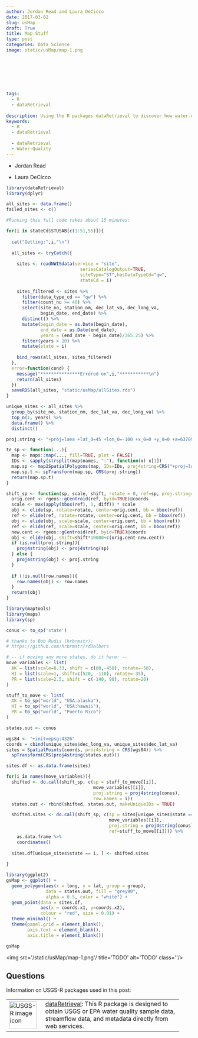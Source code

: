 ```yaml
---
author: Jordan Read and Laura DeCicco
date: 2017-03-02
slug: usMap
draft: True
title: Map Stuff
type: post
categories: Data Science
image: static/usMap/map-1.png
 
 
 
 
 
 

tags: 
  - R
  - dataRetrieval
 
description: Using the R packages dataRetrieval to discover how water-quailty has changed over time.
keywords:
  - R
  - dataRetrieval
 
  - dataRetrieval
  - Water-Quality
---
```

-   Jordan Read <a href="mailto:jread@usgs.gov" target="blank"><i class="fa fa-envelope-square fa-2x"></i></a> <a href="https://twitter.com/jordansread" target="blank"><i class="fa fa-twitter-square fa-2x"></i></a> <a href="https://github.com/jread-USGS" target="blank"><i class="fa fa-github-square fa-2x"></i></a> <a href="https://scholar.google.com/citations?hl=en&user=geFLqWAAAAAJ"><i class="ai ai-google-scholar-square ai-2x" target="blank"></i></a> <a href="https://cida.usgs.gov/people/jread.html" target="blank"><i class="fa fa-user fa-2x"></i></a>

-   Laura DeCicco <a href="mailto:ldecicco@usgs.gov" target="blank"><i class="fa fa-envelope-square fa-2x"></i></a> <a href="https://twitter.com/DeCiccoDonk" target="blank"><i class="fa fa-twitter-square fa-2x"></i></a> <a href="https://github.com/ldecicco-usgs" target="blank"><i class="fa fa-github-square fa-2x"></i></a> <a href="https://scholar.google.com/citations?hl=en&user=jXd0feEAAAAJ"><i class="ai ai-google-scholar-square ai-2x" target="blank"></i></a> <a href="https://www.usgs.gov/staff-profiles/laura-decicco" target="blank"><i class="fa fa-user fa-2x"></i></a>

``` r
library(dataRetrieval)
library(dplyr)

all_sites <- data.frame()
failed_sites <- c()

#Running this full code takes about 15 minutes:

for(i in stateCd$STUSAB[c(1:51,55)]){ 
  
  cat("Getting:",i,"\n")
  
  all_sites <- tryCatch({
      
    sites <- readNWISdata(service = "site", 
                            seriesCatalogOutput=TRUE,
                            siteType="ST",hasDataTypeCd="qw",
                            stateCd = i)
    
    sites_filtered <- sites %>%
      filter(data_type_cd == "qw") %>%
      filter(count_nu >= 40) %>%
      select(site_no, station_nm, dec_lat_va, dec_long_va, 
             begin_date, end_date) %>%
      distinct() %>%
      mutate(begin_date = as.Date(begin_date),
             end_date = as.Date(end_date),
             years = (end_date - begin_date)/365.25) %>%
      filter(years > 10) %>%
      mutate(state = i)
  
    bind_rows(all_sites, sites_filtered)
  },
  error=function(cond) {
    message("***************Errored on",i,"***********\n")
    return(all_sites)
  })
  saveRDS(all_sites, "static/usMap/allSites.rds")
}
```

``` r
unique_sites <- all_sites %>%
  group_by(site_no, station_nm, dec_lat_va, dec_long_va) %>%
  top_n(1, years) %>%
  data.frame() %>%
  distinct()
```

``` r
proj.string <- "+proj=laea +lat_0=45 +lon_0=-100 +x_0=0 +y_0=0 +a=6370997 +b=6370997 +units=m +no_defs"

to_sp <- function(...){
  map <- maps::map(..., fill=TRUE, plot = FALSE)
  IDs <- sapply(strsplit(map$names, ":"), function(x) x[1])
  map.sp <- map2SpatialPolygons(map, IDs=IDs, proj4string=CRS("+proj=longlat +datum=WGS84"))
  map.sp.t <- spTransform(map.sp, CRS(proj.string))
  return(map.sp.t)
}

shift_sp <- function(sp, scale, shift, rotate = 0, ref=sp, proj.string=NULL, row.names=NULL){
  orig.cent <- rgeos::gCentroid(ref, byid=TRUE)@coords
  scale <- max(apply(bbox(ref), 1, diff)) * scale
  obj <- elide(sp, rotate=rotate, center=orig.cent, bb = bbox(ref))
  ref <- elide(ref, rotate=rotate, center=orig.cent, bb = bbox(ref))
  obj <- elide(obj, scale=scale, center=orig.cent, bb = bbox(ref))
  ref <- elide(ref, scale=scale, center=orig.cent, bb = bbox(ref))
  new.cent <- rgeos::gCentroid(ref, byid=TRUE)@coords
  obj <- elide(obj, shift=shift*10000+c(orig.cent-new.cent))
  if (is.null(proj.string)){
    proj4string(obj) <- proj4string(sp)
  } else {
    proj4string(obj) <- proj.string
  }
  
  if (!is.null(row.names)){
    row.names(obj) <- row.names
  }
  return(obj)
}

library(maptools)
library(maps)
library(sp)

conus <- to_sp('state')

# thanks to Bob Rudis (hrbrmstr):
# https://github.com/hrbrmstr/rd3albers

# -- if moving any more states, do it here: --
move_variables <- list(
  AK = list(scale=0.33, shift = c(80,-450), rotate=-50),
  HI = list(scale=1, shift=c(520, -110), rotate=-35),
  PR = list(scale=2.5, shift = c(-140, 90), rotate=20)
)

stuff_to_move <- list(
  AK = to_sp("world", "USA:alaska"),
  HI = to_sp("world", "USA:hawaii"),
  PR = to_sp("world", "Puerto Rico")
)

states.out <- conus

wgs84 <- "+init=epsg:4326"
coords = cbind(unique_sites$dec_long_va, unique_sites$dec_lat_va)
sites = SpatialPoints(coords, proj4string = CRS(wgs84)) %>% 
  spTransform(CRS(proj4string(states.out)))

sites.df <- as.data.frame(sites)

for(i in names(move_variables)){
  shifted <- do.call(shift_sp, c(sp = stuff_to_move[[i]], 
                                 move_variables[[i]],  
                                 proj.string = proj4string(conus),
                                 row.names = i))
  states.out <- rbind(shifted, states.out, makeUniqueIDs = TRUE)

  shifted.sites <- do.call(shift_sp, c(sp = sites[unique_sites$state == i,],
                                       move_variables[[i]],
                                       proj.string = proj4string(conus),
                                       ref=stuff_to_move[[i]])) %>%
    as.data.frame %>% 
    coordinates()
  
  sites.df[unique_sites$state == i, ] <- shifted.sites
  
}
```

``` r
library(ggplot2)
gsMap <- ggplot() +
  geom_polygon(aes(x = long, y = lat, group = group),
               data = states.out, fill = "grey90",
               alpha = 0.5, color = "white") +
  geom_point(data = sites.df, 
             aes(x = coords.x1, y=coords.x2),
             colour = "red", size = 0.01) +
  theme_minimal() +
  theme(panel.grid = element_blank(),
        axis.text = element_blank(),
        axis.title = element_blank())

gsMap
```

<img src='/static/usMap/map-1.png'/ title='TODO' alt='TODO' class=''/>

Questions
---------

Information on USGS-R packages used in this post:

<table style="width:93%;">
<colgroup>
<col width="19%" />
<col width="73%" />
</colgroup>
<tbody>
<tr class="odd">
<td><a href="https://github.com/USGS-R/dataRetrieval" target="_blank"><img src="/images/USGS_R.png" alt="USGS-R image icon" style="width: 75px;" /></a></td>
<td><a href="https://github.com/USGS-R/dataRetrieval/issues" target="_blank">dataRetrieval</a>: This R package is designed to obtain USGS or EPA water quality sample data, streamflow data, and metadata directly from web services.</td>
</tr>
</tbody>
</table>
